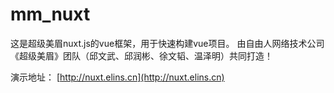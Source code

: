 # mm_nuxt
 这是超级美眉nuxt.js的vue框架，用于快速构建vue项目。
 由自由人网络技术公司《超级美眉》团队（邱文武、邱润彬、徐文韬、温泽明）共同打造！

演示地址：
  [http://nuxt.elins.cn](http://nuxt.elins.cn)
